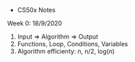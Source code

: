 * CS50x Notes

Week 0: 18/9/2020
1. Input => Algorithm => Output
2. Functions, Loop, Conditions, Variables
3. Algorithm efficienty: n, n/2, log(n)

